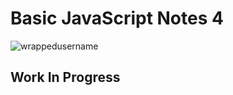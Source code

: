 # Basic JavaScript Notes 4
<p align="left"> <img src="https://komarev.com/ghpvc/?username=BasicJavaScriptNotes4&label=Repository%20views&color=0e75b6&style=flat" alt="wrappedusername" /> </p>

## Work In Progress
